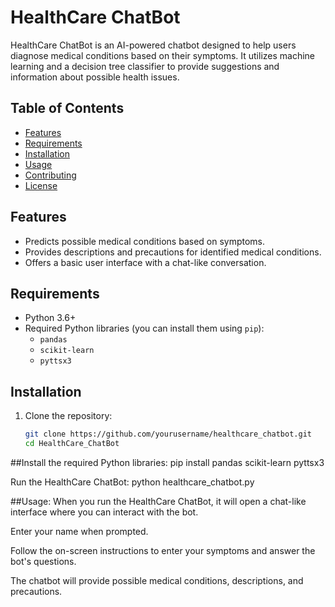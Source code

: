# HealthCare ChatBot

HealthCare ChatBot is an AI-powered chatbot designed to help users diagnose medical conditions based on their symptoms. It utilizes machine learning and a decision tree classifier to provide suggestions and information about possible health issues.

## Table of Contents

- [Features](#features)
- [Requirements](#requirements)
- [Installation](#installation)
- [Usage](#usage)
- [Contributing](#contributing)
- [License](#license)

## Features

- Predicts possible medical conditions based on symptoms.
- Provides descriptions and precautions for identified medical conditions.
- Offers a basic user interface with a chat-like conversation.

## Requirements

- Python 3.6+
- Required Python libraries (you can install them using `pip`):
  - `pandas`
  - `scikit-learn`
  - `pyttsx3`

## Installation

1. Clone the repository:

   ```bash
   git clone https://github.com/yourusername/healthcare_chatbot.git
   cd HealthCare_ChatBot
##Install the required Python libraries:
pip install pandas scikit-learn pyttsx3


Run the HealthCare ChatBot:
python healthcare_chatbot.py


##Usage:
When you run the HealthCare ChatBot, it will open a chat-like interface where you can interact with the bot.

Enter your name when prompted.

Follow the on-screen instructions to enter your symptoms and answer the bot's questions.

The chatbot will provide possible medical conditions, descriptions, and precautions.
